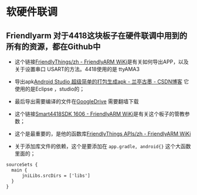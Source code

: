 # 软硬件联调

## Friendlyarm 对于4418这块板子在硬件联调中用到的所有的资源，都在Github中

* 这个链接[FriendlyThings/zh - FriendlyARM WiKi](http://wiki.friendlyarm.com/wiki/index.php/FriendlyThings/zh)是有关如何导出APP，以及关于设置串口 USART的方法。4418使用的是 ttyAMA3

* 导出apk[Android Studio 超级简单的打包生成apk - 兰亭古墨 - CSDN博客](https://blog.csdn.net/hefeng6500/article/details/79869647) 它使用的是Eclipse ，studio的；

* 最后导出需要编译的文件在[GoogleDrive](https://drive.google.com/drive/folders/1177wtytvjXfSYFHc6MyalHUWK_ilKIlr) 需要翻墙下载

* 这个链接[Smart4418SDK 1606 - FriendlyARM WiKi](http://wiki.friendlyarm.com/wiki/index.php/Smart4418SDK_1606)是有关这个板子的管教参数；

* 这个是最重要的，是他的函数库[FriendlyThings APIs/zh - FriendlyARM WiKi](http://wiki.friendlyarm.com/wiki/index.php/FriendlyThings_APIs/zh)

* 关于添加库文件的依赖，这个是要添加在 `app.gradle, android{}` 这个大函数里面的；

```xml
sourceSets {
  main {
      jniLibs.srcDirs = ['libs']
  }
}
```

